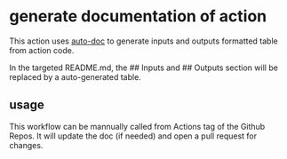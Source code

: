 # generate documentation of action


This action uses [auto-doc](https://github.com/tj-actions/auto-doc) to generate inputs and outputs formatted table from action code.

In the targeted README.md, the ## Inputs and ## Outputs section will be replaced by a auto-generated table.

## usage

This workflow can be mannually called from Actions tag of the Github Repos. It will update the doc (if needed) and open a pull request for changes. 